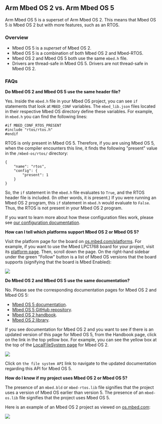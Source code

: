 ## Arm Mbed OS 2 vs. Arm Mbed OS 5

Arm Mbed OS 5 is a superset of Arm Mbed OS 2. This means that Mbed OS 5 *is* Mbed OS 2 but with more features, such as an RTOS.

### Overview

- Mbed OS 5 is a *superset* of Mbed OS 2.
- Mbed OS 5 is a combination of both Mbed OS 2 and Mbed-RTOS.
- Mbed OS 2 and Mbed OS 5 both use the same `mbed.h` file.
- Drivers are thread-safe in Mbed OS 5. Drivers are not thread-safe in Mbed OS 2.

### FAQs

**Do Mbed OS 2 and Mbed OS 5 use the same header file?**

   Yes. Inside the `mbed.h` file in your Mbed OS project, you can see `if` statements that look at `MBED_CONF` variables. The `mbed_lib.json` files located in their respective Mbed OS directory define these variables. For example, in `mbed.h` you can find the following lines:

   ```
   #if MBED_CONF_RTOS_PRESENT
   #include "rtos/rtos.h"
   #endif
   ```

   RTOS is only present in Mbed OS 5. Therefore, if you are using Mbed OS 5, when the compiler encounters this line, it finds the following "present" value in the `/mbed-os/rtos/` directory:

   ```
   {
       "name": "rtos",
       "config": {
           "present": 1
       }
   }
   ```

   So, the `if` statement in the `mbed.h` file evaluates to `True`, and the RTOS header file is included. (In other words, it is present.) If you were running an Mbed OS 2 program, this `if` statement in `mbed.h` would evaluate to `False`. Thus, the RTOS is not present in your Mbed OS 2 program.

   If you want to learn more about how these configuration files work, please see [our configuration documentation](/docs/latest/tools/configuring-tools.html).

**How can I tell which platforms support Mbed OS 2 or Mbed OS 5?**

   Visit the platform page for the board on [os.mbed.com/platforms](https://os.mbed.com/platforms/). For example, if you want to use the Mbed LPC1768 board for your project, visit its [platform page](https://os.mbed.com/platforms/mbed-LPC1768/). Then, scroll down the page. On the right-hand sidebar under the green "Follow" button is a list of Mbed OS versions that the board supports (signifying that the board is Mbed Enabled):

   <span class="images">![](https://s3-us-west-2.amazonaws.com/mbed-os-docs-images/mbed_enabled.png)</span>

**Do Mbed OS 2 and Mbed OS 5 use the same documentation?**

   No. Please see the corresponding documentation pages for Mbed OS 2 and Mbed OS 5:

   - [Mbed OS 5 documentation](https://os.mbed.com/docs/latest).
   - [Mbed OS 5 GitHub repository](https://github.com/armmbed/mbed-os).
   - [Mbed OS 2 handbook](https://os.mbed.com/handbook/Homepage).
   - [Mbed OS 2 library](https://os.mbed.com/users/mbed_official/code/mbed/).

   If you see documentation for Mbed OS 2 and you want to see if there is an updated version of this page for Mbed OS 5, from the Handbook page, click on the link in the top yellow box. For example, you can see the yellow box at the top of the [LocalFileSystem page](https://os.mbed.com/handbook/LocalFileSystem) for Mbed OS 2.

   <span class="images">![](https://s3-us-west-2.amazonaws.com/mbed-os-docs-images/mbed_handbook_box.png)</span>

   Click on `the file system API` link to navigate to the updated documentation regarding this API for Mbed OS 5.

**How do I know if my project uses Mbed OS 2 or Mbed OS 5?**

   The presence of an `mbed.bld` or `mbed-rtos.lib` file signifies that the project uses a version of Mbed OS earlier than version 5. The presence of an `mbed-os.lib` file signifies that the project uses Mbed OS 5.

   Here is an example of an Mbed OS 2 project as viewed on [os.mbed.com](https://os.mbed.com):

   <span class="images">![](https://s3-us-west-2.amazonaws.com/mbed-os-docs-images/old_mbed.png)</span>

